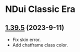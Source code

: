 # NDui Classic Era

## [1.39.5](https://github.com/siweia/NDui/tree/1.39.5) (2023-9-11)

- Fix skin error.
- Add chatframe class color.
